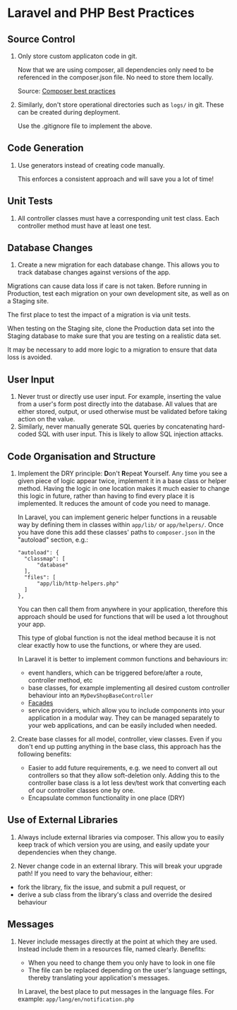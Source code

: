Laravel and PHP Best Practices
===============

Source Control
--------------

1. Only store custom applicaton code in git. 

   Now that we are using composer, all dependencies only need to be referenced in the composer.json file. No need to store them locally.

   Source: [Composer best practices](https://getcomposer.org/doc/faqs/should-i-commit-the-dependencies-in-my-vendor-directory.md)

2. Similarly, don't store operational directories such as `logs/` in git. These can be created during deployment.

   Use the .gitignore file to implement the above.

Code Generation
----------------

1. Use generators instead of creating code manually. 

   This enforces a consistent approach and will save you a lot of time!

Unit Tests
------------

1. All controller classes must have a corresponding unit test class. Each controller method must have at least one test.

Database Changes
-----------------

1. Create a new migration for each database change. This allows you to track database changes against versions of the app.

  Migrations can cause data loss if care is not taken. Before running in Production, test each migration on your own development site, as well as on a Staging site. 

  The first place to test the impact of a migration is via unit tests.

  When testing on the Staging site, clone the Production data set into the Staging database to make sure that you are testing on a realistic data set.

  It may be necessary to add more logic to a migration to ensure that data loss is avoided.

User Input
------------

1. Never trust or directly use user input. For example, inserting the value from a user's form post directly into the database. All values that are either stored, output, or used otherwise must be validated before taking action on the value.
2. Similarly, never manually generate SQL queries by concatenating hard-coded SQL with user input. This is likely to allow SQL injection attacks.

Code Organisation and Structure
--------------------------------

1. Implement the DRY principle: **D**on't **R**epeat **Y**ourself. Any time you see a given piece of logic appear twice, implement it in a base class or helper method. Having the logic in one location makes it much easier to change this logic in future, rather than having to find every place it is implemented. It reduces the amount of code you need to manage.
    
    In Laravel, you can implement generic helper functions in a reusable way by defining them in classes within `app/lib/` or `app/helpers/`. Once you have done this add these classes' paths to `composer.json` in the "autoload" section, e.g.:

    ```
    "autoload": {
      "classmap": [
          "database"
      ],
      "files": [
          "app/lib/http-helpers.php"
      ]
    },
    ```

    You can then call them from anywhere in your application, therefore this approach should be used for functions that will be used a lot throughout your app.

    This type of global function is not the ideal method because it is not clear exactly how to use the functions, or where they are used.

    In Laravel it is better to implement common functions and behaviours in:
    * event handlers, which can be triggered before/after a route, controller method, etc
    * base classes, for example implementing all desired custom controller behaviour into an `MyDevShopBaseController`
    * [Facades](http://laravel.com/docs/facades)
    * service providers, which allow you to include components into your application in a modular way. They can be managed separately to your web applications, and can be easily included when needed.

2. Create base classes for all model, controller, view classes. Even if you don't end up putting anything in the base class, this approach has the following benefits:
	* Easier to add future requirements, e.g. we need to convert all out controllers so that they allow soft-deletion only. Adding this to the controller base class is a lot less dev/test work that converting each of our controller classes one by one.
	* Encapsulate common functionality in one place (DRY)

Use of External Libraries
---------------------------

1. Always include external libraries via composer. This allow you to easily keep track of which version you are using, and easily update your dependencies when they change.

2. Never change code in an external library. This will break your upgrade path! If you need to vary the behaviour, either:
  + fork the library, fix the issue, and submit a pull request, or
  + derive a sub class from the library's class and override the desired behaviour

Messages
---------------

1. Never include messages directly at the point at which they are used. Instead include them in a resources file, named clearly. Benefits:
   - When you need to change them you only have to look in one file
   - The file can be replaced depending on the user's language settings, thereby translating your application's messages.

   In Laravel, the best place to put messages in the language files. For example: `app/lang/en/notification.php`
